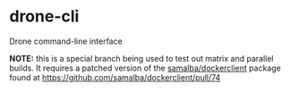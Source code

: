 # drone-cli
Drone command-line interface

**NOTE:** this is a special branch being used to test out matrix and parallel builds.
It requires a patched version of the [samalba/dockerclient](https://github.com/samalba/dockerclient)
package found at https://github.com/samalba/dockerclient/pull/74
